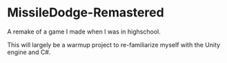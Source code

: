 # MissileDodge-Remastered
A remake of a game I made when I was in highschool. 

This will largely be a warmup project to re-familiarize myself with the Unity engine and C#.
